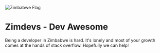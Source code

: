 ![Zimbabwe Flag](https://cdn.britannica.com/33/4233-004-30998E1D/Flag-Zimbabwe.jpg)

# Zimdevs - Dev Awesome

Being a developer in Zimbabwe is hard. It's lonely and most of your growth comes at the hands of stack overflow. Hopefully we can help!
